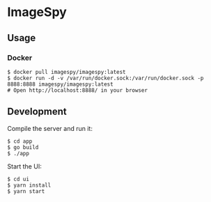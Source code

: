 # ImageSpy

## Usage

### Docker

```
$ docker pull imagespy/imagespy:latest
$ docker run -d -v /var/run/docker.sock:/var/run/docker.sock -p 8888:8888 imagespy/imagespy:latest
# Open http://localhost:8888/ in your browser
```

## Development

Compile the server and run it:

```
$ cd app
$ go build
$ ./app
```

Start the UI:

```
$ cd ui
$ yarn install
$ yarn start
```
